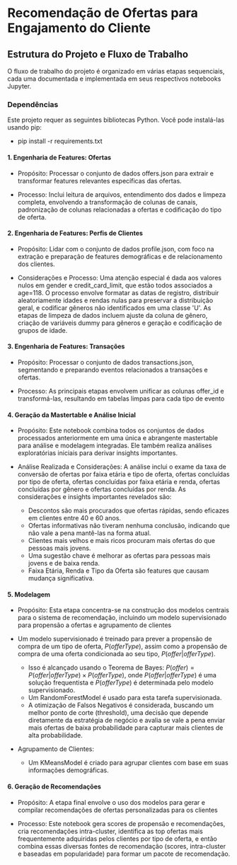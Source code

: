 # Recomendação de Ofertas para Engajamento do Cliente

## Estrutura do Projeto e Fluxo de Trabalho

O fluxo de trabalho do projeto é organizado em várias etapas sequenciais, cada uma documentada e implementada em seus respectivos notebooks Jupyter.

### Dependências
Este projeto requer as seguintes bibliotecas Python. Você pode instalá-las usando pip:
 - pip install -r requirements.txt


#### 1. Engenharia de Features: Ofertas
- Propósito: Processar o conjunto de dados offers.json para extrair e transformar features relevantes específicas das ofertas.

- Processo: Inclui leitura de arquivos, entendimento dos dados e limpeza completa, envolvendo a transformação de colunas de canais, padronização de colunas relacionadas a ofertas e codificação do tipo de oferta.

#### 2. Engenharia de Features: Perfis de Clientes
- Propósito: Lidar com o conjunto de dados profile.json, com foco na extração e preparação de features demográficas e de relacionamento dos clientes.

- Considerações e Processo: Uma atenção especial é dada aos valores nulos em gender e credit_card_limit, que estão todos associados a age=118. O processo envolve formatar as datas de registro, distribuir aleatoriamente idades e rendas nulas para preservar a distribuição geral, e codificar gêneros não identificados em uma classe 'U'. As etapas de limpeza de dados incluem ajuste da coluna de gênero, criação de variáveis dummy para gêneros e geração e codificação de grupos de idade.

#### 3. Engenharia de Features: Transações
 - Propósito: Processar o conjunto de dados transactions.json, segmentando e preparando eventos relacionados a transações e ofertas.

 - Processo: As principais etapas envolvem unificar as colunas offer_id e transformá-las, resultando em tabelas limpas para cada tipo de evento

 #### 4. Geração da Mastertable e Análise Inicial 
  - Propósito: Este notebook combina todos os conjuntos de dados processados anteriormente em uma única e abrangente mastertable para análise e modelagem integradas. Ele também realiza análises exploratórias iniciais para derivar insights importantes.

  - Análise Realizada e Considerações: A análise inclui o exame da taxa de conversão de ofertas por faixa etária e tipo de oferta, ofertas concluídas por tipo de oferta, ofertas concluídas por faixa etária e renda, ofertas concluídas por gênero e ofertas concluídas por renda. As considerações e insights importantes revelados são:
    - Descontos são mais procurados que ofertas rápidas, sendo eficazes em clientes entre 40 e 60 anos.
    - Ofertas informativas não tiveram nenhuma conclusão, indicando que não vale a pena mantê-las na forma atual.
    - Clientes mais velhos e mais ricos procuram mais ofertas do que pessoas mais jovens.
    - Uma sugestão chave é melhorar as ofertas para pessoas mais jovens e de baixa renda.
    - Faixa Etária, Renda e Tipo da Oferta são features que causam mudança significativa.

#### 5. Modelagem
 - Propósito: Esta etapa concentra-se na construção dos modelos centrais para o sistema de recomendação, incluindo um modelo supervisionado para propensão a ofertas e agrupamento de clientes

 - Um modelo supervisionado é treinado para prever a propensão de compra de um tipo de oferta, $P(offerType)$, assim como a propensão de compra de uma oferta condicionada ao seu tipo, $P(offer | offerType)$.
    - Isso é alcançado usando o Teorema de Bayes: $P(offer) = P(offer | offerType) \times P(offerType)$, onde $P(offer | offerType)$ é uma solução frequentista e $P(offerType)$ é determinada pelo modelo supervisionado.
    - Um RandomForestModel é usado para esta tarefa supervisionada.
    - A otimização de Falsos Negativos é considerada, buscando um melhor ponto de corte (threshold), uma decisão que depende diretamente da estratégia de negócio e avalia se vale a pena enviar mais ofertas de baixa probabilidade para capturar mais clientes de alta probabilidade.

- Agrupamento de Clientes:
    - Um KMeansModel é criado para agrupar clientes com base em suas informações demográficas.

#### 6. Geração de Recomendações
 - Propósito: A etapa final envolve o uso dos modelos para gerar e compilar recomendações de ofertas personalizadas para os clientes

 - Processo: Este notebook gera scores de propensão e recomendações, cria recomendações intra-cluster, identifica as top ofertas mais frequentemente adquiridas pelos clientes por tipo de oferta, e então combina essas diversas fontes de recomendação (scores, intra-cluster e baseadas em popularidade) para formar um pacote de recomendação.